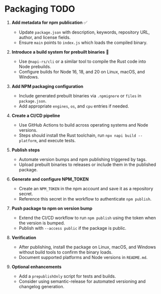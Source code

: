 # Packaging TODO

1. **Add metadata for npm publication** ✅
   - Update `package.json` with description, keywords, repository URL, author, and license fields.
   - Ensure `main` points to `index.js` which loads the compiled binary.

2. **Introduce a build system for prebuilt binaries** 🚧
   - Use `@napi-rs/cli` or a similar tool to compile the Rust code into Node prebuilds.
   - Configure builds for Node 16, 18, and 20 on Linux, macOS, and Windows.

3. **Add NPM packaging configuration**
   - Include generated prebuilt binaries via `.npmignore` or `files` in `package.json`.
   - Add appropriate `engines`, `os`, and `cpu` entries if needed.

4. **Create a CI/CD pipeline**
   - Use GitHub Actions to build across operating systems and Node versions.
   - Steps should install the Rust toolchain, run `npx napi build --platform`, and execute tests.

5. **Publish steps**
   - Automate version bumps and npm publishing triggered by tags.
   - Upload prebuilt binaries to releases or include them in the published package.

6. **Generate and configure NPM_TOKEN**
   - Create an `NPM_TOKEN` in the npm account and save it as a repository secret.
   - Reference this secret in the workflow to authenticate `npm publish`.

7. **Push package to npm on version bump**
   - Extend the CI/CD workflow to run `npm publish` using the token when the version is bumped.
   - Publish with `--access public` if the package is public.

8. **Verification**
   - After publishing, install the package on Linux, macOS, and Windows without build tools to confirm the binary loads.
   - Document supported platforms and Node versions in `README.md`.

9. **Optional enhancements**
   - Add a `prepublishOnly` script for tests and builds.
   - Consider using semantic-release for automated versioning and changelog generation.

